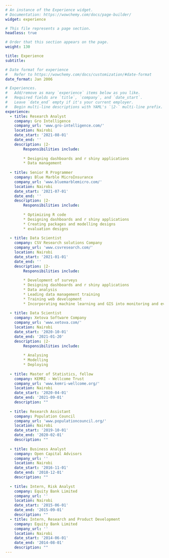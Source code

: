 ```yaml
---
# An instance of the Experience widget.
# Documentation: https://wowchemy.com/docs/page-builder/
widget: experience

# This file represents a page section.
headless: true

# Order that this section appears on the page.
weight: 130

title: Experience
subtitle:

# Date format for experience
#   Refer to https://wowchemy.com/docs/customization/#date-format
date_format: Jan 2006

# Experiences.
#   Add/remove as many `experience` items below as you like.
#   Required fields are `title`, `company`, and `date_start`.
#   Leave `date_end` empty if it's your current employer.
#   Begin multi-line descriptions with YAML's `|2-` multi-line prefix.
experience:
  - title: Research Analyst
    company: Gro Intelligence
    company_url: 'www.gro-intelligence.com/'
    location: Nairobi
    date_start: '2021-08-01'
    date_end: ''
    description: |2-
        Responsibilities include:
        
        * Designing dashboards and r shiny applications
        * Data management
        
  - title: Senior R Programmer
    company: Blue Marble MicroInsurance
    company_url: 'www.bluemarblemicro.com/'
    location: Nairobi
    date_start: '2021-07-01'
    date_end: ''
    description: |2-
        Responsibilities include:
        
        * Optimizing R code
        * Designing dashboards and r shiny applications
        * Creating packages and modelling designs
        * evaluation designs
        
  - title: Data Scientist
    company: CSV Research solutions Company
    company_url: 'www.csvresearch.com/'
    location: Nairobi
    date_start: '2021-01-01'
    date_end: ''
    description: |2-
        Responsibilities include:
        
        * Development of surveys
        * Designing dashboards and r shiny applications
        * Data analysis
        * Leading data management training
        * Training web development
        * Incorporating machine learning and GIS into monitoring and evaluation designs
        
  - title: Data Scientist
    company: Xetova Software Company
    company_url: 'www.xetova.com/'
    location: Nairobi
    date_start: '2020-10-01'
    date_end: '2021-01-20'
    description: |2-
        Responsibilities include:
        
        * Analysing
        * Modelling
        * Deploying
        
  - title: Master of Statistics, fellow
    company: KEMRI - Wellcome Trust
    company_url: 'www.kemri-wellcome.org/'
    location: Nairobi
    date_start: '2020-04-01'
    date_end: '2021-09-01'
    description: ""
    
  - title: Research Assistant
    company: Population Council
    company_url: 'www.populationcouncil.org/'
    location: Nairobi
    date_start: '2019-10-01'
    date_end: '2020-02-01'
    description: ""
    
  - title: Business Analyst
    company: Open Capital Advisors
    company_url: ''
    location: Nairobi
    date_start: '2016-11-01'
    date_end: '2018-12-01'
    description: ""
    
  - title: Intern, Risk Analyst
    company: Equity Bank Limited
    company_url: ''
    location: Nairobi
    date_start: '2015-06-01'
    date_end: '2015-09-01'
    description: ""
  - title: Intern, Research and Product Development
    company: Equity Bank Limited
    company_url: ''
    location: Nairobi
    date_start: '2014-06-01'
    date_end: '2014-08-01'
    description: ""
---
```

